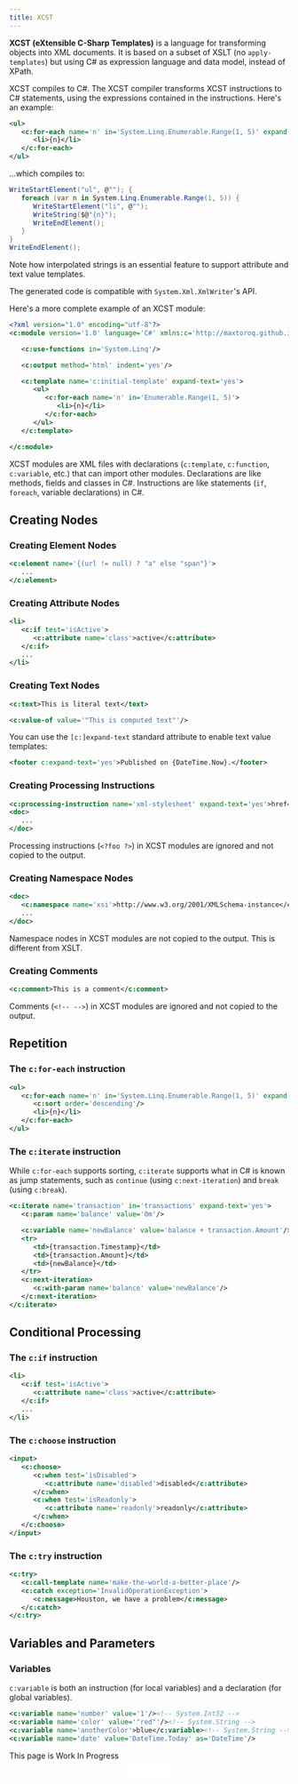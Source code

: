 ```yaml
---
title: XCST
---
```


**XCST (eXtensible C-Sharp Templates)** is a language for transforming objects into XML documents. It is based on a subset of XSLT (no `apply-templates`) but using C# as expression language and data model, instead of XPath.

XCST compiles to C#. The XCST compiler transforms XCST instructions to C# statements, using the expressions contained in the instructions. Here's an example:

```xml
<ul>
   <c:for-each name='n' in='System.Linq.Enumerable.Range(1, 5)' expand-text='yes'>
      <li>{n}</li>
   </c:for-each>
</ul>
```

...which compiles to:

```csharp
WriteStartElement("ul", @""); {
   foreach (var n in System.Linq.Enumerable.Range(1, 5)) {
      WriteStartElement("li", @"");
      WriteString($@"{n}");
      WriteEndElement();
   }
}
WriteEndElement();
```

<div class="note">
Note how interpolated strings is an essential feature to support attribute and text value templates.
</div>

The generated code is compatible with `System.Xml.XmlWriter`'s API.

Here's a more complete example of an XCST module:

```xml
<?xml version="1.0" encoding="utf-8"?>
<c:module version='1.0' language='C#' xmlns:c='http://maxtoroq.github.io/XCST'>

   <c:use-functions in='System.Linq'/>

   <c:output method='html' indent='yes'/>

   <c:template name='c:initial-template' expand-text='yes'>
      <ul>
         <c:for-each name='n' in='Enumerable.Range(1, 5)'>
            <li>{n}</li>
         </c:for-each>
      </ul>
   </c:template>

</c:module>
```

XCST modules are XML files with declarations (`c:template`, `c:function`, `c:variable`, etc.) that can import other modules. Declarations are like methods, fields and classes in C#. Instructions are like statements (`if`, `foreach`, variable declarations) in C#.

Creating Nodes
--------------

### Creating Element Nodes

```xml
<c:element name='{(url != null) ? "a" else "span"}'>
   ...
</c:element>
```

### Creating Attribute Nodes

```xml
<li>
   <c:if test='isActive'>
      <c:attribute name='class'>active</c:attribute>
   </c:if>
   ...
</li>
```

### Creating Text Nodes

```xml
<c:text>This is literal text</text>
```

```xml
<c:value-of value='"This is computed text"'/>
```

You can use the `[c:]expand-text` standard attribute to enable text value templates:

```xml
<footer c:expand-text='yes'>Published on {DateTime.Now}.</footer>
```

### Creating Processing Instructions

```xml
<c:processing-instruction name='xml-stylesheet' expand-text='yes'>href='{Href("style.css")}' type='text/css'</c:processing-instruction>
<doc>
   ...
</doc>
```

Processing instructions (`<?foo ?>`) in XCST modules are ignored and not copied to the output.

###  Creating Namespace Nodes

```xml
<doc>
   <c:namespace name='xsi'>http://www.w3.org/2001/XMLSchema-instance</c:namespace>
   ...
</doc>
```

Namespace nodes in XCST modules are not copied to the output. This is different from XSLT.

### Creating Comments

```xml
<c:comment>This is a comment</c:comment>
```

Comments (`<!-- -->`) in XCST modules are ignored and not copied to the output.

Repetition
----------

### The `c:for-each` instruction

```xml
<ul>
   <c:for-each name='n' in='System.Linq.Enumerable.Range(1, 5)' expand-text='yes'>
      <c:sort order='descending'/>
      <li>{n}</li>
   </c:for-each>
</ul>
```

### The `c:iterate` instruction

While `c:for-each` supports sorting, `c:iterate` supports what in C# is known as jump statements, such as `continue` (using `c:next-iteration`) and `break` (using `c:break`).

```xml
<c:iterate name='transaction' in='transactions' expand-text='yes'>
   <c:param name='balance' value='0m'/>

   <c:variable name='newBalance' value='balance + transaction.Amount'/>
   <tr>
      <td>{transaction.Timestamp}</td>
      <td>{transaction.Amount}</td>
      <td>{newBalance}</td>
   </tr>
   <c:next-iteration>
      <c:with-param name='balance' value='newBalance'/>
   </c:next-iteration>
</c:iterate>
```

Conditional Processing
----------------------

### The `c:if` instruction

```xml
<li>
   <c:if test='isActive'>
      <c:attribute name='class'>active</c:attribute>
   </c:if>
   ...
</li>
```

### The `c:choose` instruction

```xml
<input>
   <c:choose>
      <c:when test='isDisabled'>
         <c:attribute name='disabled'>disabled</c:attribute>
      </c:when>
      <c:when test='isReadonly'>
         <c:attribute name='readonly'>readonly</c:attribute>
      </c:when>
   </c:choose>
</input>
```

### The `c:try` instruction

```xml
<c:try>
   <c:call-template name='make-the-world-a-better-place'/>
   <c:catch exception='InvalidOperationException'>
      <c:message>Houston, we have a problem</c:message>
   </c:catch>
</c:try>
```

Variables and Parameters
------------------------

### Variables

`c:variable` is both an instruction (for local variables) and a declaration (for global variables).

```xml
<c:variable name='number' value='1'/><!-- System.Int32 -->
<c:variable name='color' value='"red"'/><!-- System.String -->
<c:variable name='anotherColor'>blue</c:variable><!-- System.String -->
<c:variable name='date' value='DateTime.Today' as='DateTime'/>
```

<div class="note">This page is Work In Progress</div>

<div style="text-align: center">
   <iframe src="/github-btn.html?user={{site.github.owner_name}}&repo=XCST&type=star&size=large" frameborder="0" scrolling="0" width="80px" height="30px"></iframe>
</div>
